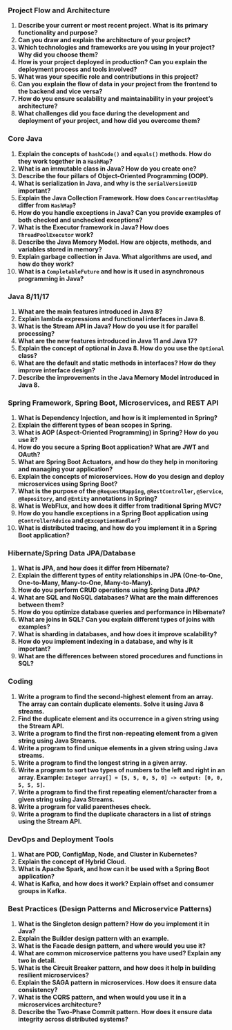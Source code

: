 ### Project Flow and Architecture

1. **Describe your current or most recent project. What is its primary functionality and purpose?**
2. **Can you draw and explain the architecture of your project?**
3. **Which technologies and frameworks are you using in your project? Why did you choose them?**
4. **How is your project deployed in production? Can you explain the deployment process and tools involved?**
5. **What was your specific role and contributions in this project?**
6. **Can you explain the flow of data in your project from the frontend to the backend and vice versa?**
7. **How do you ensure scalability and maintainability in your project’s architecture?**
8. **What challenges did you face during the development and deployment of your project, and how did you overcome them?**

### Core Java

1. **Explain the concepts of `hashCode()` and `equals()` methods. How do they work together in a `HashMap`?**
2. **What is an immutable class in Java? How do you create one?**
3. **Describe the four pillars of Object-Oriented Programming (OOP).**
4. **What is serialization in Java, and why is the `serialVersionUID` important?**
5. **Explain the Java Collection Framework. How does `ConcurrentHashMap` differ from `HashMap`?**
6. **How do you handle exceptions in Java? Can you provide examples of both checked and unchecked exceptions?**
7. **What is the Executor framework in Java? How does `ThreadPoolExecutor` work?**
8. **Describe the Java Memory Model. How are objects, methods, and variables stored in memory?**
9. **Explain garbage collection in Java. What algorithms are used, and how do they work?**
10. **What is a `CompletableFuture` and how is it used in asynchronous programming in Java?**

### Java 8/11/17

1. **What are the main features introduced in Java 8?**
2. **Explain lambda expressions and functional interfaces in Java 8.**
3. **What is the Stream API in Java? How do you use it for parallel processing?**
4. **What are the new features introduced in Java 11 and Java 17?**
5. **Explain the concept of optional in Java 8. How do you use the `Optional` class?**
6. **What are the default and static methods in interfaces? How do they improve interface design?**
7. **Describe the improvements in the Java Memory Model introduced in Java 8.**

### Spring Framework, Spring Boot, Microservices, and REST API

1. **What is Dependency Injection, and how is it implemented in Spring?**
2. **Explain the different types of bean scopes in Spring.**
3. **What is AOP (Aspect-Oriented Programming) in Spring? How do you use it?**
4. **How do you secure a Spring Boot application? What are JWT and OAuth?**
5. **What are Spring Boot Actuators, and how do they help in monitoring and managing your application?**
6. **Explain the concepts of microservices. How do you design and deploy microservices using Spring Boot?**
7. **What is the purpose of the `@RequestMapping`, `@RestController`, `@Service`, `@Repository`, and `@Entity` annotations in Spring?**
8. **What is WebFlux, and how does it differ from traditional Spring MVC?**
9. **How do you handle exceptions in a Spring Boot application using `@ControllerAdvice` and `@ExceptionHandler`?**
10. **What is distributed tracing, and how do you implement it in a Spring Boot application?**

### Hibernate/Spring Data JPA/Database

1. **What is JPA, and how does it differ from Hibernate?**
2. **Explain the different types of entity relationships in JPA (One-to-One, One-to-Many, Many-to-One, Many-to-Many).**
3. **How do you perform CRUD operations using Spring Data JPA?**
4. **What are SQL and NoSQL databases? What are the main differences between them?**
5. **How do you optimize database queries and performance in Hibernate?**
6. **What are joins in SQL? Can you explain different types of joins with examples?**
7. **What is sharding in databases, and how does it improve scalability?**
8. **How do you implement indexing in a database, and why is it important?**
9. **What are the differences between stored procedures and functions in SQL?**

### Coding

1. **Write a program to find the second-highest element from an array. The array can contain duplicate elements. Solve it using Java 8 streams.**
2. **Find the duplicate element and its occurrence in a given string using the Stream API.**
3. **Write a program to find the first non-repeating element from a given string using Java Streams.**
4. **Write a program to find unique elements in a given string using Java streams.**
5. **Write a program to find the longest string in a given array.**
6. **Write a program to sort two types of numbers to the left and right in an array. Example: `Integer array[] = [5, 5, 0, 5, 0] -> output: [0, 0, 5, 5, 5]`.**
7. **Write a program to find the first repeating element/character from a given string using Java Streams.**
8. **Write a program for valid parentheses check.**
9. **Write a program to find the duplicate characters in a list of strings using the Stream API.**

### DevOps and Deployment Tools

1. **What are POD, ConfigMap, Node, and Cluster in Kubernetes?**
2. **Explain the concept of Hybrid Cloud.**
3. **What is Apache Spark, and how can it be used with a Spring Boot application?**
4. **What is Kafka, and how does it work? Explain offset and consumer groups in Kafka.**

### Best Practices (Design Patterns and Microservice Patterns)

1. **What is the Singleton design pattern? How do you implement it in Java?**
2. **Explain the Builder design pattern with an example.**
3. **What is the Facade design pattern, and where would you use it?**
4. **What are common microservice patterns you have used? Explain any two in detail.**
5. **What is the Circuit Breaker pattern, and how does it help in building resilient microservices?**
6. **Explain the SAGA pattern in microservices. How does it ensure data consistency?**
7. **What is the CQRS pattern, and when would you use it in a microservices architecture?**
8. **Describe the Two-Phase Commit pattern. How does it ensure data integrity across distributed systems?**